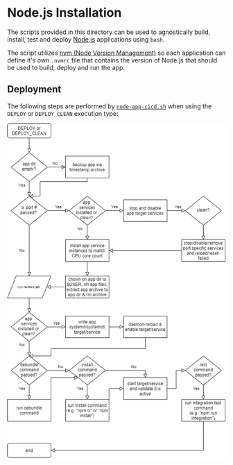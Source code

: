 # Node.js Installation
The scripts provided in this directory can be used to agnostically build, install, test and deploy [Node.js](https://nodejs.org) applications using `bash`.

The script utilizes [nvm (Node Version Management)](https://github.com/nvm-sh/nvm) so each application can define it's own `.nvmrc` file that contains the version of Node.js that should be used to build, deploy and run the app.

## Deployment
The following steps are performed by [`node-app-cicd.sh`](node-app-cicd.sh) when using the `DEPLOY` or `DEPLOY_CLEAN` execution type:

<kbd>![Deploy Flow](img/deploy.png)</kbd>
